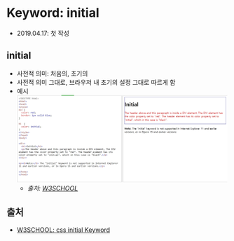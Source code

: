 # Keyword: initial

- 2019.04.17: 첫 작성

## initial

- 사전적 의미: 처음의, 초기의
- 사전적 의미 그대로, 브라우저 내 초기의 설정 그대로 따르게 함
- 예시
  ![initial css example](../img/css_keyword_initial.jpg)
  - _출처: [W3SCHOOL](https://www.w3schools.com/cssref/tryit.asp?filename=trycss_initial)_

## 출처

- [W3SCHOOL: css initial Keyword](https://www.w3schools.com/cssref/css_initial.asp)
